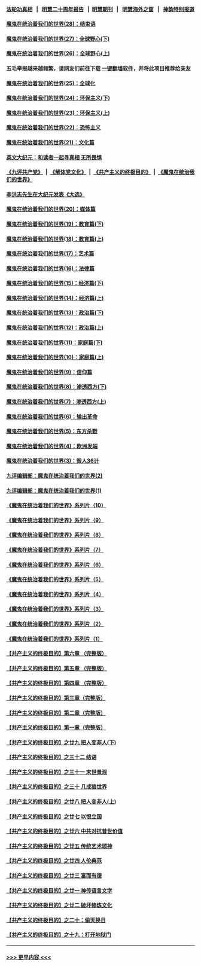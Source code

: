 #### [法轮功真相](https://github.com/gfw-breaker/truth/blob/master/README.md?t=0) &nbsp;&nbsp;|&nbsp;&nbsp; [明慧二十周年报告](https://github.com/gfw-breaker/mh-reports/blob/master/README.md?t=0) &nbsp;&nbsp;|&nbsp;&nbsp;[明慧期刊](https://github.com/gfw-breaker/mh-qikan) &nbsp;&nbsp;|&nbsp;&nbsp; [明慧海外之窗](https://github.com/gfw-breaker/mh-news/blob/master/README.md?t=0) &nbsp;&nbsp;|&nbsp;&nbsp; [神韵特别报道](https://github.com/gfw-breaker/mh-news/blob/master/shenyun.md?t=0)
#### [魔鬼在统治着我们的世界(28)：结束语](../pages/nsc422/n10936246.md?t=07191851) 
#### [魔鬼在统治着我们的世界(27)：全球野心(下)](../pages/nsc422/n10928319.md?t=07191851) 
#### [魔鬼在统治着我们的世界(26)：全球野心(上)](../pages/nsc422/n10900318.md?t=07191851) 
#### 五毛举报越来越频繁，请网友们前往下载 [一键翻墙软件](https://github.com/gfw-breaker/ssr-accounts)，并将此项目推荐给亲友
#### [魔鬼在统治着我们的世界(25)：全球化](../pages/nsc422/n10788205.md?t=07191851) 
#### [魔鬼在统治着我们的世界(24)：环保主义(下)](../pages/nsc422/n10695307.md?t=07191851) 
#### [魔鬼在统治着我们的世界(23)：环保主义(上)](../pages/nsc422/n10688613.md?t=07191851) 
#### [魔鬼在统治着我们的世界(22)：恐怖主义](../pages/nsc422/n10614727.md?t=07191851) 
#### [魔鬼在统治着我们的世界(21)：文化篇](../pages/nsc422/n10597706.md?t=07191851) 
#### [英文大纪元：和读者一起寻真相 无所畏惧](../pages/nsc422/n12542027.md?t=07191851) 
#### [《九评共产党》](https://github.com/begood0513/9ping.md/blob/master/README.md) &nbsp;|&nbsp; [《解体党文化》](../../../../jtdwh.md/blob/master/README.md)  &nbsp;|&nbsp; [《共产主义的终极目的》](../../../../gczydzjmd.md/blob/master/README.md) &nbsp;|&nbsp; [《魔鬼在统治我们的世界》](../../../../mgztzwmdsj.md/blob/master/README.md) 
#### [李洪志先生在大纪元发表《大选》](../pages/nsc422/n12534746.md?t=07191851) 
#### [魔鬼在统治着我们的世界(20)：媒体篇](../pages/nsc422/n10586579.md?t=07191851) 
#### [魔鬼在统治着我们的世界(19)：教育篇(下)](../pages/nsc422/n10564808.md?t=07191851) 
#### [魔鬼在统治着我们的世界(18)：教育篇(上)](../pages/nsc422/n10526970.md?t=07191851) 
#### [魔鬼在统治着我们的世界(17)：艺术篇](../pages/nsc422/n10499093.md?t=07191851) 
#### [魔鬼在统治着我们的世界(16)：法律篇](../pages/nsc422/n10485969.md?t=07191851) 
#### [魔鬼在统治着我们的世界(15)：经济篇(下)](../pages/nsc422/n10469975.md?t=07191851) 
#### [魔鬼在统治着我们的世界(14)：经济篇(上)](../pages/nsc422/n10457370.md?t=07191851) 
#### [魔鬼在统治着我们的世界(13)：政治篇(下)](../pages/nsc422/n10448270.md?t=07191851) 
#### [魔鬼在统治着我们的世界(12)：政治篇(上)](../pages/nsc422/n10444576.md?t=07191851) 
#### [魔鬼在统治着我们的世界(11)：家庭篇(下)](../pages/nsc422/n10440961.md?t=07191851) 
#### [魔鬼在统治着我们的世界(10)：家庭篇(上)](../pages/nsc422/n10435448.md?t=07191851) 
#### [魔鬼在统治着我们的世界(9)：信仰篇](../pages/nsc422/n10432159.md?t=07191851) 
#### [魔鬼在统治着我们的世界(8)：渗透西方(下)](../pages/nsc422/n10429603.md?t=07191851) 
#### [魔鬼在统治着我们的世界(7)：渗透西方(上)](../pages/nsc422/n10426013.md?t=07191851) 
#### [魔鬼在统治着我们的世界(6)：输出革命](../pages/nsc422/n10421536.md?t=07191851) 
#### [魔鬼在统治着我们的世界(5)：东方杀戮](../pages/nsc422/n10417707.md?t=07191851) 
#### [魔鬼在统治着我们的世界(4)：欧洲发端](../pages/nsc422/n10414890.md?t=07191851) 
#### [魔鬼在统治着我们的世界(3)：毁人36计](../pages/nsc422/n10411583.md?t=07191851) 
#### [九评编辑部：魔鬼在统治着我们的世界(2)](../pages/nsc422/n10410036.md?t=07191851) 
#### [九评编辑部：魔鬼在统治着我们的世界(1)](../pages/nsc422/n10406825.md?t=07191851) 
#### [《魔鬼在统治着我们的世界》系列片（10）](../pages/nsc422/n12292670.md?t=07191851) 
#### [《魔鬼在统治着我们的世界》系列片（9）](../pages/nsc422/n12290859.md?t=07191851) 
#### [《魔鬼在统治着我们的世界》系列片（8）](../pages/nsc422/n12287445.md?t=07191851) 
#### [《魔鬼在统治着我们的世界》系列片（7）](../pages/nsc422/n12283425.md?t=07191851) 
#### [《魔鬼在统治着我们的世界》系列片（6）](../pages/nsc422/n12282314.md?t=07191851) 
#### [《魔鬼在统治着我们的世界》系列片（5）](../pages/nsc422/n12281419.md?t=07191851) 
#### [《魔鬼在统治着我们的世界》系列片（4）](../pages/nsc422/n12274024.md?t=07191851) 
#### [《魔鬼在统治着我们的世界》系列片（3）](../pages/nsc422/n12271322.md?t=07191851) 
#### [《魔鬼在统治着我们的世界》系列片（2）](../pages/nsc422/n12269049.md?t=07191851) 
#### [《魔鬼在统治着我们的世界》系列片（1）](../pages/nsc422/n12267575.md?t=07191851) 
#### [【共产主义的终极目的】第六章 （完整版）](../pages/nsc422/n11428913.md?t=07191851) 
#### [【共产主义的终极目的】第五章 （完整版）](../pages/nsc422/n11428912.md?t=07191851) 
#### [【共产主义的终极目的】第四章 （完整版）](../pages/nsc422/n11428907.md?t=07191851) 
#### [【共产主义的终极目的】第三章（完整版）](../pages/nsc422/n11428848.md?t=07191851) 
#### [【共产主义的终极目的】第二章（完整版）](../pages/nsc422/n11428831.md?t=07191851) 
#### [【共产主义的终极目的】第一章（完整版）](../pages/nsc422/n11417651.md?t=07191851) 
#### [【共产主义的终极目的】之廿九 把人变非人(下)](../pages/nsc422/n11344140.md?t=07191851) 
#### [【共产主义的终极目的】之三十二 结语](../pages/nsc422/n11360535.md?t=07191851) 
#### [【共产主义的终极目的】之三十一 末世景观](../pages/nsc422/n11351129.md?t=07191851) 
#### [【共产主义的终极目的】之三十 几成狼世界](../pages/nsc422/n11348280.md?t=07191851) 
#### [【共产主义的终极目的】之廿八 把人变非人(上)](../pages/nsc422/n11340492.md?t=07191851) 
#### [【共产主义的终极目的】之廿七 以恨立国](../pages/nsc422/n11336944.md?t=07191851) 
#### [【共产主义的终极目的】之廿六 中共对抗普世价值](../pages/nsc422/n11324785.md?t=07191851) 
#### [【共产主义的终极目的】之廿五 传统艺术颂神](../pages/nsc422/n11296396.md?t=07191851) 
#### [【共产主义的终极目的】之廿四 人伦典范](../pages/nsc422/n11296397.md?t=07191851) 
#### [【共产主义的终极目的】之廿三 富而有德](../pages/nsc422/n11283598.md?t=07191851) 
#### [【共产主义的终极目的】之廿一 神传语言文字](../pages/nsc422/n11263265.md?t=07191851) 
#### [【共产主义的终极目的】之廿二 破坏修炼文化](../pages/nsc422/n11245728.md?t=07191851) 
#### [【共产主义的终极目的】之二十：偷天换日](../pages/nsc422/n11238846.md?t=07191851) 
#### [【共产主义的终极目的】之十九：打开地狱门](../pages/nsc422/n11206376.md?t=07191851) 

----
#### [ >>> 更早内容 <<< ](../indexes/nsc422-earlier.md)
